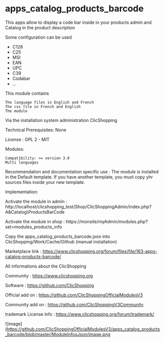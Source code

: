 # apps_catalog_products_barcode

This apps allow to display a code bar inside in your products admin and Catalog in the product description 

Some configuration can be used
- C128
- C25
- MSI
- EAN
- UPC
- C39
- Codabar
- ...

This module contains

    The language files in English and French
    The css file in French and English
    The module

Via the installation system administration ClicShopping

Technical Prerequisites: None

License : GPL 2 - MIT

Modules:

    Compatibility: >= version 3.0
    Multi languages

Recommendation and documentation specific use : 
The module is installed in the Default template. If you have another template, you must copy yhr sources files inside your new template.

Implementation:

Activate the module in admin : http://localhost/clicshopping_test/Shop/ClicShoppingAdmin/index.php?A&Catalog\ProductsBarCode

Activate the module in shop : https://monsite/myAdmin/modules.php?set=modules_products_info

Copy the apps_catalog_products_barcode.json into ClicShopping/Work/Cache/Github (manual installation)
    

Marketplace link : https://www.clicshopping.org/forum/files/file/163-apps-catalog-products-barcode/


All informations about the ClicShopping

Community : https://www.clicshopping.org

Software : https://github.com/ClicShopping

Official add on : https://github.com/ClicShoppingOfficialModulesV3

Community add on : https://github.com/ClicShoppingV3Community

trademark License info : https://www.clicshopping.org/forum/trademark/


![image](https://github.com/ClicShoppingOfficialModulesV3/apps_catalog_products_barcode/blob/master/ModuleInfosJson/image.png
